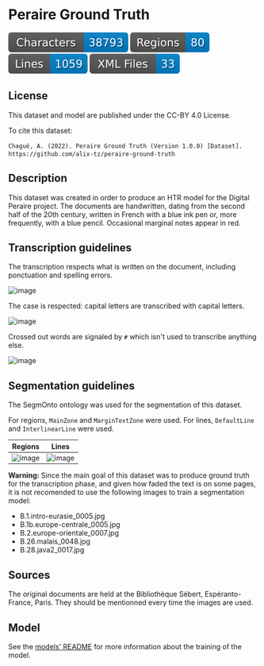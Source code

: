 Peraire Ground Truth
=====================

![characters badge](badges/characters.svg) ![regions badge](badges/regions.svg) ![lines badge](badges/lines.svg) ![files badge](badges/files.svg) 

## License

This dataset and model are published under the CC-BY 4.0 License.

To cite this dataset:

```
Chagué, A. (2022). Peraire Ground Truth (Version 1.0.0) [Dataset]. https://github.com/alix-tz/peraire-ground-truth
```

## Description

This dataset was created in order to produce an HTR model for the Digital Peraire project. The documents are handwritten, dating from the second half of the 20th century, written in French with a blue ink pen or, more frequently, with a blue pencil. Occasional marginal notes appear in red. 

## Transcription guidelines

The transcription respects what is written on the document, including ponctuation and spelling errors. 

![image](https://user-images.githubusercontent.com/33317799/195112502-5a667927-654f-4bef-9877-792915351ab3.png)

The case is respected: capital letters are transcribed with capital letters.

![image](https://user-images.githubusercontent.com/33317799/195112677-32b18440-f669-4802-83e1-ab61f19902ea.png)

Crossed out words are signaled by `#` which isn't used to transcribe anything else.

![image](https://user-images.githubusercontent.com/33317799/195113809-5c5bcc36-2da4-4114-b46a-5ddc0d01480e.png)

## Segmentation guidelines

The SegmOnto ontology was used for the segmentation of this dataset. 

For regions, `MainZone` and `MarginTextZone` were used. For lines, `DefaultLine` and `InterlinearLine` were used. 

| Regions | Lines |
| :-----: | :---: |
| ![image](https://user-images.githubusercontent.com/33317799/195114722-222dfd08-7fba-4943-a86d-dc73aeab26bf.png) | ![image](https://user-images.githubusercontent.com/33317799/195115222-b71aa830-abcf-42c7-9259-03468a821b31.png) |

**Warning:** Since the main goal of this dataset was to produce ground truth for the transcription phase, and given how faded the text is on some pages, it is not recomended to use the following images to train a segmentation model:

- B.1.intro-eurasie_0005.jpg
- B.1b.europe-centrale_0005.jpg
- B.2.europe-orientale_0007.jpg 
- B.26.malais_0048.jpg
- B.28.java2_0017.jpg

## Sources

The original documents are held at the Bibliothèque Sébert, Espéranto-France, Paris. They should be mentionned every time the images are used. 

## Model

See the [models' README](https://github.com/alix-tz/peraire-ground-truth/blob/master/models/readme.md) for more information about the training of the model. 

